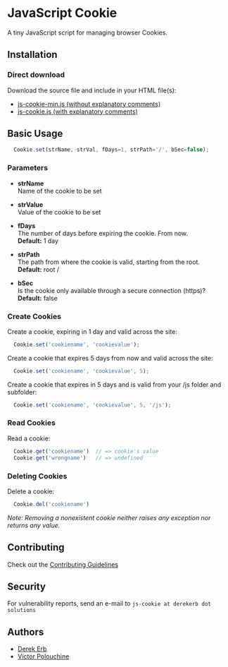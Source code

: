 # JavaScript Cookie

A tiny JavaScript script for managing browser Cookies.

## Installation

### Direct download

Download the source file and include in your HTML file(s):

- [js-cookie-min.js (without explanatory comments)](js-cookie-min.js)
- [js-cookie.js (with explanatory comments)](js-cookie.js)

## Basic Usage

```javascript
  Cookie.set(strName, strVal, fDays=1, strPath='/', bSec=false);
```

  ### Parameters

* __strName__<br>
Name of the cookie to be set

* __strValue__<br>
Value of the cookie to be set

* __fDays__<br>
The number of days before expiring the cookie. From now.<br>
__Default:__ 1 day

* __strPath__<br>
The path from where the cookie is valid, starting from the root.<br>
__Default:__ root /

* __bSec__<br>
Is the cookie only available through a secure connection (https)?<br>
__Default:__ false

### Create Cookies

Create a cookie, expiring in 1 day and valid across the site:

```javascript
  Cookie.set('cookiename', 'cookievalue');
```

Create a cookie that expires 5 days from now and valid across the site:

```javascript
  Cookie.set('cookiename', 'cookievalue', 5);
```

Create a cookie that expires in 5 days and is valid from your /js folder and subfolder:

```javascript
  Cookie.set('cookiename', 'cookievalue', 5, '/js');
```

### Read Cookies

Read a cookie:

```javascript
  Cookie.get('cookiename')  // => cookie's value
  Cookie.get('wrongname')   // => undefined
```

### Deleting Cookies

Delete a cookie:

```javascript
  Cookie.del('cookiename')
```

_Note: Removing a nonexistent cookie neither raises any exception nor returns any value._

## Contributing

Check out the [Contributing Guidelines](CONTRIBUTING.md)

## Security

For vulnerability reports, send an e-mail to `js-cookie at derekerb dot solutions`

## Authors

- [Derek Erb](https://github.com/DerekErb)
- [Victor Polouchine](https://github.com/VictorPolouchine)
